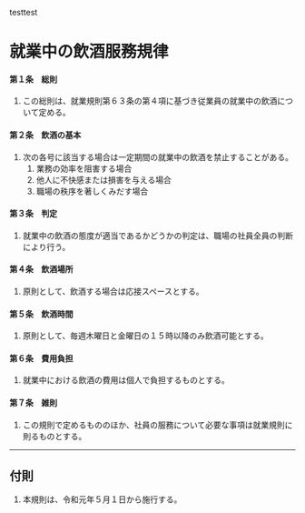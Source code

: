testtest

# 就業中の飲酒服務規律

#### 第１条　総則

1. この総則は、就業規則第６３条の第４項に基づき従業員の就業中の飲酒について定める。

#### 第２条　飲酒の基本

1. 次の各号に該当する場合は一定期間の就業中の飲酒を禁止することがある。
    1. 業務の効率を阻害する場合
    1. 他人に不快感または損害を与える場合
    1. 職場の秩序を著しくみだす場合

#### 第３条　判定

1. 就業中の飲酒の態度が適当であるかどうかの判定は、職場の社員全員の判断により行う。

#### 第４条　飲酒場所

1. 原則として、飲酒する場合は応接スペースとする。

#### 第５条　飲酒時間

1. 原則として、毎週木曜日と金曜日の１５時以降のみ飲酒可能とする。

#### 第６条　費用負担

1. 就業中における飲酒の費用は個人で負担するものとする。

#### 第７条　雑則

1. この規則で定めるもののほか、社員の服務について必要な事項は就業規則に則るものとする。

---

## 付則

1. 本規則は、令和元年５月１日から施行する。
